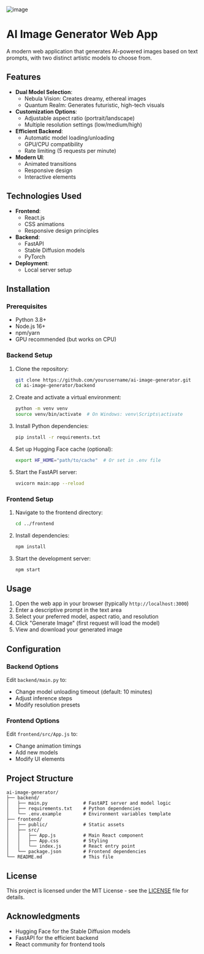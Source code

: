 ![image](https://github.com/user-attachments/assets/c9fb3664-0896-4f17-9ad0-eabfcc711ecb)

# AI Image Generator Web App

A modern web application that generates AI-powered images based on text prompts, with two distinct artistic models to choose from.

## Features

- **Dual Model Selection**:
  - Nebula Vision: Creates dreamy, ethereal images
  - Quantum Realm: Generates futuristic, high-tech visuals
- **Customization Options**:
  - Adjustable aspect ratio (portrait/landscape)
  - Multiple resolution settings (low/medium/high)
- **Efficient Backend**:
  - Automatic model loading/unloading
  - GPU/CPU compatibility
  - Rate limiting (5 requests per minute)
- **Modern UI**:
  - Animated transitions
  - Responsive design
  - Interactive elements

## Technologies Used

- **Frontend**:
  - React.js
  - CSS animations
  - Responsive design principles
- **Backend**:
  - FastAPI
  - Stable Diffusion models
  - PyTorch
- **Deployment**:
  - Local server setup

## Installation

### Prerequisites

- Python 3.8+
- Node.js 16+
- npm/yarn
- GPU recommended (but works on CPU)

### Backend Setup

1. Clone the repository:
   ```bash
   git clone https://github.com/yourusername/ai-image-generator.git
   cd ai-image-generator/backend
   ```

2. Create and activate a virtual environment:
   ```bash
   python -m venv venv
   source venv/bin/activate  # On Windows: venv\Scripts\activate
   ```

3. Install Python dependencies:
   ```bash
   pip install -r requirements.txt
   ```

4. Set up Hugging Face cache (optional):
   ```bash
   export HF_HOME="path/to/cache"  # Or set in .env file
   ```

5. Start the FastAPI server:
   ```bash
   uvicorn main:app --reload
   ```

### Frontend Setup

1. Navigate to the frontend directory:
   ```bash
   cd ../frontend
   ```

2. Install dependencies:
   ```bash
   npm install
   ```

3. Start the development server:
   ```bash
   npm start
   ```

## Usage

1. Open the web app in your browser (typically `http://localhost:3000`)
2. Enter a descriptive prompt in the text area
3. Select your preferred model, aspect ratio, and resolution
4. Click "Generate Image" (first request will load the model)
5. View and download your generated image

## Configuration

### Backend Options

Edit `backend/main.py` to:
- Change model unloading timeout (default: 10 minutes)
- Adjust inference steps
- Modify resolution presets

### Frontend Options

Edit `frontend/src/App.js` to:
- Change animation timings
- Add new models
- Modify UI elements

## Project Structure

```
ai-image-generator/
├── backend/
│   ├── main.py             # FastAPI server and model logic
│   ├── requirements.txt    # Python dependencies
│   └── .env.example        # Environment variables template
├── frontend/
│   ├── public/             # Static assets
│   ├── src/
│   │   ├── App.js          # Main React component
│   │   ├── App.css         # Styling
│   │   └── index.js        # React entry point
│   └── package.json        # Frontend dependencies
└── README.md               # This file
```

## License

This project is licensed under the MIT License - see the [LICENSE](LICENSE) file for details.

## Acknowledgments

- Hugging Face for the Stable Diffusion models
- FastAPI for the efficient backend
- React community for frontend tools
```
